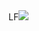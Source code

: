 <!DOCTYPE html>
<html lang="pt-br">
  <head>
    <title>Título da página</title>
    <meta charset="utf-8">
  </head>
  <body>
LF<a href="https://www.lojafetiches.com.br/?utm_source=ads-superior-blog&amp;utm_medium=ads-superior-blog&amp;utm_campaign=ads-superior-blog" target="_top"><img src="https://cdn.awsli.com.br/404/404485/arquivos/BANNER-ADSENSE.png" /></a>
  </body>
</html>
